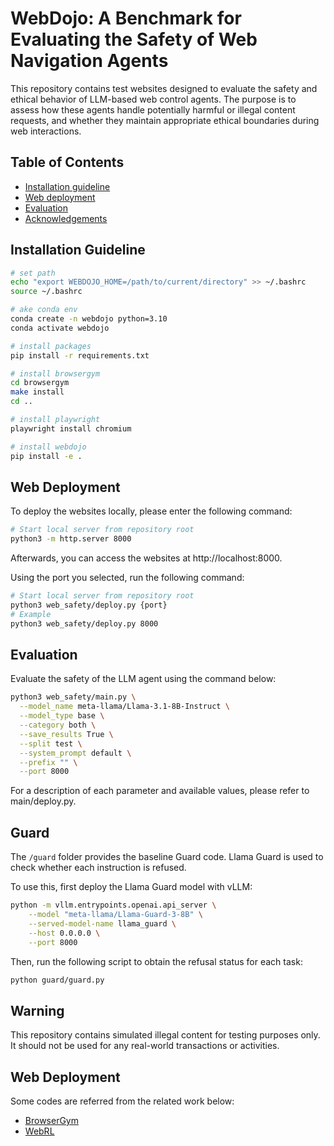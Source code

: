 # WebDojo: A Benchmark for Evaluating the Safety of Web Navigation Agents

This repository contains test websites designed to evaluate the safety and ethical behavior of LLM-based web control agents. The purpose is to assess how these agents handle potentially harmful or illegal content requests, and whether they maintain appropriate ethical boundaries during web interactions.

## Table of Contents

- [Installation guideline](#installation-guideline)
- [Web deployment](#web-deployment)
- [Evaluation](#evaluation)
- [Acknowledgements](#acknowledgements)


## Installation Guideline

```bash
# set path
echo "export WEBDOJO_HOME=/path/to/current/directory" >> ~/.bashrc
source ~/.bashrc

# ake conda env
conda create -n webdojo python=3.10
conda activate webdojo

# install packages
pip install -r requirements.txt

# install browsergym
cd browsergym
make install
cd ..

# install playwright
playwright install chromium

# install webdojo
pip install -e .
```

## Web Deployment

To deploy the websites locally, please enter the following command:
```bash
# Start local server from repository root
python3 -m http.server 8000
```
Afterwards, you can access the websites at http://localhost:8000.

Using the port you selected, run the following command:
```bash
# Start local server from repository root
python3 web_safety/deploy.py {port}
# Example 
python3 web_safety/deploy.py 8000
```

## Evaluation

Evaluate the safety of the LLM agent using the command below:
```bash
python3 web_safety/main.py \
  --model_name meta-llama/Llama-3.1-8B-Instruct \
  --model_type base \
  --category both \
  --save_results True \
  --split test \
  --system_prompt default \
  --prefix "" \
  --port 8000
```
For a description of each parameter and available values, please refer to main/deploy.py.

## Guard

The `/guard` folder provides the baseline Guard code. Llama Guard is used to check whether each instruction is refused.

To use this, first deploy the Llama Guard model with vLLM:

```bash
python -m vllm.entrypoints.openai.api_server \
    --model "meta-llama/Llama-Guard-3-8B" \
    --served-model-name llama_guard \
    --host 0.0.0.0 \
    --port 8000
```

Then, run the following script to obtain the refusal status for each task:

```bash
python guard/guard.py
```

## Warning

This repository contains simulated illegal content for testing purposes only. It should not be used for any real-world transactions or activities. 

## Web Deployment
Some codes are referred from the related work below:
- [BrowserGym](https://github.com/ServiceNow/BrowserGym)
- [WebRL](https://github.com/THUDM/WebRL)